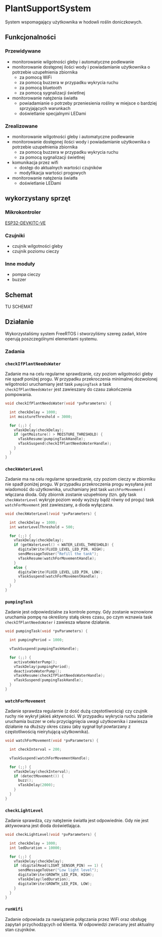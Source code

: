 # PlantSupportSystem

System wspomagający użytkownika w hodowli roślin doniczkowych.

## Funkcjonalności

### Przewidywane
* monitorowanie wilgotności gleby i automatyczne podlewanie
* monitorowanie dostępnej ilości wody i powiadamianie użytkownika o potrzebie uzupełnienia zbiornika
  * za pomocą WiFi
  * za pomocą buzzera w przypadku wykrycia ruchu
  * za pomocą bluetooth 
  * za pomocą sygnalizacji świetlnej
* monitorowanie natężenia światła
  * powiadamianie o potrzeby przeniesienia rośliny w miejsce o bardziej sprzyjających warunkach
  * doświetlanie specjalnymi LEDami 

### Zrealizowane
* monitorowanie wilgotności gleby i automatyczne podlewanie
* monitorowanie dostępnej ilości wody i powiadamianie użytkownika o potrzebie uzupełnienia zbiornika
   * za pomocą buzzera w przypadku wykrycia ruchu
   * za pomocą sygnalizacji świetlnej
* komunikacja przez wifi
   * dostęp do aktualnych wartości czujników
   * modyfikacja wartości progowych
* monitorowanie natężenia światła 
   * doświetlanie LEDami 
   
## wykorzystany sprzęt
### Mikrokontroler
[ESP32-DEVKITC-VE](https://www.tme.eu/pl/details/esp32-devkitc-ve/zestawy-uruchomieniowe-pozostale/espressif/)
### Czujniki
* czujnik wilgotności gleby
* czujnik poziomu cieczy

### Inne moduły
 * pompa cieczy
 * buzzer

## Schemat
TU SCHEMAT

## Działanie
Wykorzystaliśmy system FreeRTOS i stworzyliśmy szereg zadań, które operują poszczególnymi elementami systemu.

### Zadania

### `checkIfPlantNeedsWater`
Zadanie ma na celu regularne sprawdzanie, czy poziom wilgotności gleby nie spadł poniżej progu.
W przypadku przekroczenia minimalnej dozwolonej wilgotności uruchamiany jest task `pumpingTask` a  task `checkIfPlantNeedsWater` jest zawieszany do czasu zakończenia pompowania.

```C++
void checkIfPlantNeedsWater(void *pvParameters) {

  int checkDelay = 1000;
  int moistureThreshold = 3000;

  for (;;) {
    vTaskDelay(checkDelay);
    if (getMoisture() > MOISTURE_THRESHOLD) {
      vTaskResume(pumpingTaskHandle);
      vTaskSuspend(checkIfPlantNeedsWaterHandle);
    }
  }
}
```

### `checkWaterLevel`
Zadanie ma na celu regularne sprawdzanie, czy poziom cieczy w zbiorniku nie spadł poniżej progu.
W przypadku przekroczenia progu wysyłana jest wiadomość do użytkownika, uruchamiany jest task `watchForMovement` i włączana dioda.
Gdy zbiornik zostanie uzupełniony (tzn. gdy task `checkWaterLevel` wykryje poziom wody wyższy bądź równy od progu) task `watchForMovement` jest zawieszany, a dioda wyłączana.


```C++
void checkWaterLevel(void *pvParameters) {

  int checkDelay = 1000;
  int waterLevelThreshold = 500;

  for (;;) {
    vTaskDelay(checkDelay);
    if (getWaterLevel() < WATER_LEVEL_THRESHOLD) {
      digitalWrite(FLUID_LEVEL_LED_PIN, HIGH);
      sendMessageToUser("Refill the tank");
      vTaskResume(watchForMovementHandle);
    }
    else {
      digitalWrite(FLUID_LEVEL_LED_PIN, LOW);
      vTaskSuspend(watchForMovementHandle);
    }
  }
}
```

### `pumpingTask`
Zadanie jest odpowiedzialne za kontrole pompy. Gdy zostanie wznowione uruchamia pompę na określony stałą okres czasu, po czym wznawia task `checkIfPlantNeedsWater` i zawiesza własne działanie.


```C++
void pumpingTask(void *pvParameters) {

  int pumpingPeriod = 1000;

  vTaskSuspend(pumpingTaskHandle);

  for (;;) {
    activateWaterPump();
    vTaskDelay(pumpingPeriod);
    deactivateWaterPump();
    vTaskResume(checkIfPlantNeedsWaterHandle);
    vTaskSuspend(pumpingTaskHandle);
  }
}
```

### `watchForMovement`
Zadanie sprawdza regularnie (z dość dużą częstotliwością) czy czujnik ruchy nie wykrył  jakieś aktywności.
W przypadku wykrycia ruchu zadanie uruchamia buzzer w celu przyciągnięcia uwagi użytkownika i zawiesza działanie na dłuższy okres czasu (aby sygnał był powtarzany z częstotliwością nieirytującą użytkownika).


```C++
void watchForMovement(void *pvParameters) {

  int checkInterval = 200;

  vTaskSuspend(watchForMovementHandle);

  for (;;) {
    vTaskDelay(checkInterval);
    if (detectMovement()) {
      buzz();
      vTaskDelay(2000);
    }
  }
}
```

### `checkLightLevel`
Zadanie sprawdza, czy natężenie światła jest odpowiednie. Gdy nie jest aktywowana jest dioda doświetlająca.


```C++
void checkLightLevel(void *pvParameters) {

  int checkDelay = 1000;
  int ledDuration = 10000;

  for (;;) {
    vTaskDelay(checkDelay);
    if (digitalRead(LIGHT_SENSOR_PIN) == 1) {
      sendMessageToUser("Low light level");
      digitalWrite(GROWTH_LED_PIN, HIGH);
      vTaskDelay(ledDuration);
      digitalWrite(GROWTH_LED_PIN, LOW);
    }
  }
}
```


### `runWifi`
Zadanie odpowiada za nawiązanie połączania przez WiFi oraz obsługę zapytań przychodzących od klienta. W odpowiedzi zwracany jest aktualny stan czujników.



